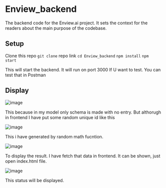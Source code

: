 # Enview_backend

The backend code for the Enview.ai project. It sets the context for the readers about the main purpose of the codebase.

## Setup

Clone this repo
`git clone`  repo link
`cd Enview_backend`
`npm install`
`npm start`

This will start the backend. It will run on port 3000
If U want to test. You can test that in Postman

## Display

![image](https://github.com/NidhiSinchanaSR/Enview_backend/assets/93388995/9137c389-cf77-4052-84ef-34b1d91d7c4b)

This because in my model only schema is made with no entry. But althorugh in frontend I have put some random unique id like this

![image](https://github.com/NidhiSinchanaSR/Enview_backend/assets/93388995/24238a63-9eca-4f7e-881e-f398ccacedf7)

This i have generated by random math fucntion.

![image](https://github.com/NidhiSinchanaSR/Enview_backend/assets/93388995/5148768a-982d-4f7b-998f-3a8809743b79)

To display the result. I have fetch that data in frontend. It can be shown, just open index.html file.

![image](https://github.com/NidhiSinchanaSR/Enview_backend/assets/93388995/eb315fda-f9d5-48ee-a4d3-60f3d6059ef7)

This status will be displayed.

